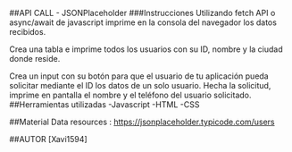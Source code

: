 ##API CALL - JSONPlaceholder
###Instrucciones
Utilizando fetch API o async/await de javascript imprime en la consola del navegador los datos recibidos.

Crea una tabla e imprime todos los usuarios con su ID, nombre y la ciudad donde reside.

Crea un input con su botón para que el usuario de tu aplicación pueda solicitar mediante el ID los datos de un solo usuario. Hecha la solicitud, imprime en pantalla el nombre y el teléfono del usuario solicitado.
##Herramientas utilizadas
-Javascript
-HTML
-CSS

##Material
Data resources : https://jsonplaceholder.typicode.com/users

##AUTOR
[Xavi1594]
